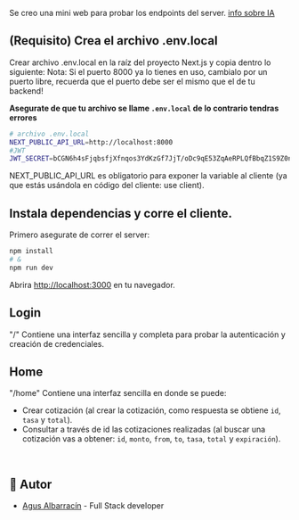  Se creo una mini web para probar los endpoints del server.
 [info sobre IA](docs/integracionIA.md)

## (Requisito) Crea el archivo .env.local
Crear archivo .env.local en la raíz del proyecto Next.js y copia dentro lo siguiente: 
Nota: Si el puerto 8000 ya lo tienes en uso, cambialo por un puerto libre, recuerda que el puerto debe ser el mismo que el de tu backend!

**Asegurate de que tu archivo se llame `.env.local` de lo contrario tendras errores**

```bash
# archivo .env.local
NEXT_PUBLIC_API_URL=http://localhost:8000
#JWT
JWT_SECRET=bCGN6h4sFjqbsfjXfnqos3YdKzGf7JjT/oDc9qE53ZqAeRPLQfBbqZ1S9Z0n8d3jW1/WSKmL7OZ7N+0YX9R0JbC
```
NEXT_PUBLIC_API_URL es obligatorio para exponer la variable al cliente (ya que estás usándola en código del cliente: use client).

## Instala dependencias y corre el cliente.

Primero asegurate de correr el server:

```bash
npm install
# &
npm run dev
```

Abrira [http://localhost:3000](http://localhost:3000) en tu navegador.

## Login

"/"
Contiene una interfaz sencilla y completa para probar la autenticación y creación de credenciales.

## Home

"/home"
Contiene una interfaz sencilla en donde se puede:
 - Crear cotización (al crear la cotización, como respuesta se obtiene `id`, `tasa` y `total`).
 - Consultar a través de id las cotizaciones realizadas (al buscar una cotización vas a obtener: `id`, `monto`, `from`, `to`, `tasa`, `total` y `expiración`).

 &nbsp;

## 👥 Autor

- [Agus Albarracín](https://github.com/Agus-Albarracin) - Full Stack developer
